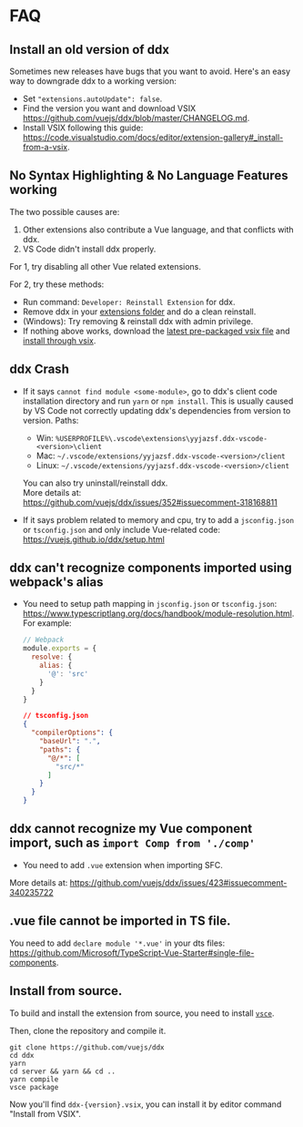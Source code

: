 # FAQ

## Install an old version of ddx

Sometimes new releases have bugs that you want to avoid. Here's an easy way to downgrade ddx to a working version:

- Set `"extensions.autoUpdate": false`.
- Find the version you want and download VSIX https://github.com/vuejs/ddx/blob/master/CHANGELOG.md.
- Install VSIX following this guide: https://code.visualstudio.com/docs/editor/extension-gallery#_install-from-a-vsix.

## No Syntax Highlighting & No Language Features working

The two possible causes are:

1. Other extensions also contribute a Vue language, and that conflicts with ddx.
2. VS Code didn't install ddx properly.

For 1, try disabling all other Vue related extensions.

For 2, try these methods:

- Run command: `Developer: Reinstall Extension` for ddx.
- Remove ddx in your [extensions folder](https://code.visualstudio.com/docs/editor/extension-gallery#_common-questions) and do a clean reinstall.
- (Windows): Try removing & reinstall ddx with admin privilege.
- If nothing above works, download the [latest pre-packaged vsix file](https://github.com/vuejs/ddx/releases) and [install through vsix](https://code.visualstudio.com/docs/editor/extension-gallery#_install-from-a-vsix).

## ddx Crash

- If it says `cannot find module <some-module>`, go to ddx's client code installation directory and run `yarn` or `npm install`.
  This is usually caused by VS Code not correctly updating ddx's dependencies from version to version.
  Paths:
  - Win: `%USERPROFILE%\.vscode\extensions\yyjazsf.ddx-vscode-<version>\client`
  - Mac: `~/.vscode/extensions/yyjazsf.ddx-vscode-<version>/client`
  - Linux: `~/.vscode/extensions/yyjazsf.ddx-vscode-<version>/client`

  You can also try uninstall/reinstall ddx.  
  More details at: https://github.com/vuejs/ddx/issues/352#issuecomment-318168811

- If it says problem related to memory and cpu, try to add a `jsconfig.json` or `tsconfig.json` and only include Vue-related code: https://vuejs.github.io/ddx/setup.html

## ddx can't recognize components imported using webpack's alias

- You need to setup path mapping in `jsconfig.json` or `tsconfig.json`: https://www.typescriptlang.org/docs/handbook/module-resolution.html. For example:

  ```js
  // Webpack
  module.exports = {
    resolve: {
      alias: {
        '@': 'src'
      }
    }
  }
  ```

  ```json
  // tsconfig.json
  {
    "compilerOptions": {
      "baseUrl": ".",
      "paths": {
        "@/*": [
          "src/*"
        ]
      }
    }
  }
  ```

## ddx cannot recognize my Vue component import, such as `import Comp from './comp'`

- You need to add `.vue` extension when importing SFC.

More details at: https://github.com/vuejs/ddx/issues/423#issuecomment-340235722

## .vue file cannot be imported in TS file.

You need to add `declare module '*.vue'` in your dts files: https://github.com/Microsoft/TypeScript-Vue-Starter#single-file-components.

## Install from source.

To build and install the extension from source, you need to install [`vsce`](https://code.visualstudio.com/docs/extensions/publish-extension).

Then, clone the repository and compile it.

```
git clone https://github.com/vuejs/ddx
cd ddx
yarn 
cd server && yarn && cd ..
yarn compile
vsce package
```
  
Now you'll find `ddx-{version}.vsix`, you can install it by editor command "Install from VSIX".
